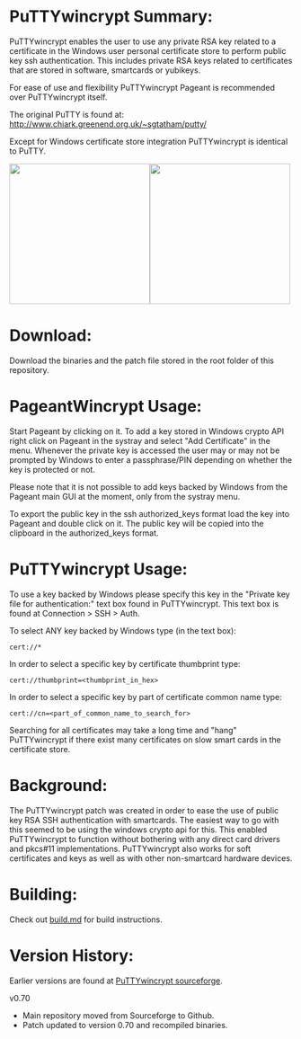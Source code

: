 PuTTYwincrypt Summary:
=======================
PuTTYwincrypt enables the user to use any private RSA key related to a certificate in the Windows user personal certificate store to perform public key ssh authentication. This includes private RSA keys related to certificates that are stored in software, smartcards or yubikeys.

For ease of use and flexibility PuTTYwincrypt Pageant is recommended over PuTTYwincrypt itself.

The original PuTTY is found at: http://www.chiark.greenend.org.uk/~sgtatham/putty/

Except for Windows certificate store integration PuTTYwincrypt is identical to PuTTY.

<img src="https://gist.githubusercontent.com/ufrisk/8dec5a98bcf875a6254f9e3aa35d12a0/raw/edad0efadd158d1226ebbf4d5587ed4b69f68242/putty_auth.png" height="250"/><img src="https://gist.githubusercontent.com/ufrisk/8dec5a98bcf875a6254f9e3aa35d12a0/raw/edad0efadd158d1226ebbf4d5587ed4b69f68242/putty_pageant_addcert.png" height="250"/>

Download:
=========
Download the binaries and the patch file stored in the root folder of this repository.

PageantWincrypt Usage:
======================
Start Pageant by clicking on it. To add a key stored in Windows crypto API right click on Pageant in the systray and select "Add Certificate" in the menu. Whenever the private key is accessed the user may or may not be prompted by Windows to enter a passphrase/PIN depending on whether the key is protected or not.

Please note that it is not possible to add keys backed by Windows from the Pageant main GUI at the moment, only from the systray menu.

To export the public key in the ssh authorized_keys format load the key into Pageant and double click on it. The public key will be copied into the clipboard in the authorized_keys format.

PuTTYwincrypt Usage:
====================
To use a key backed by Windows please specify this key in the "Private key file for authentication:" text box found in PuTTYwincrypt. This text box is found at Connection > SSH > Auth.

To select ANY key backed by Windows type (in the text box):

`cert://*`

In order to select a specific key by certificate thumbprint type:

`cert://thumbprint=<thumbprint_in_hex>`

In order to select a specific key by part of certificate common name type:

`cert://cn=<part_of_common_name_to_search_for>`

Searching for all certificates may take a long time and "hang" PuTTYwincrypt if there exist many certificates on slow smart cards in the certificate store.

Background:
===========
The PuTTYwincrypt patch was created in order to ease the use of public key RSA SSH authentication with smartcards. The easiest way to go with this seemed to be using the windows crypto api for this. This enabled PuTTYwincrypt to function without bothering with any direct card drivers and pkcs#11 implementations. PuTTYwincrypt also works for soft certificates and keys as well as with other non-smartcard hardware devices.

Building:
=========
Check out [build.md](BUILD.md) for build instructions.

Version History:
================

Earlier versions are found at [PuTTYwincrypt sourceforge](https://sourceforge.net/projects/puttywincrypt/).

v0.70
  - Main repository moved from Sourceforge to Github.
  - Patch updated to version 0.70 and recompiled binaries.

